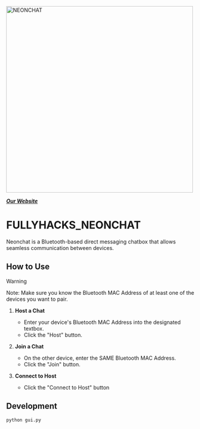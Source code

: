 <img src="images/neontoothlogo1.png" alt="NEONCHAT" width=500>

[***__Our Website__***](https://jowen-ster.github.io/FULLYHACKS_NEONCHAT/)

# FULLYHACKS_NEONCHAT

Neonchat is a Bluetooth-based direct messaging chatbox that allows seamless communication between devices.

## How to Use

> [!Warning]
> Note: Make sure you know the Bluetooth MAC Address of at least one of the devices you want to pair.

1. **__Host a Chat__**
   - Enter your device's Bluetooth MAC Address into the designated textbox.
   - Click the "Host" button.

2. **__Join a Chat__**
   - On the other device, enter the SAME Bluetooth MAC Address.
   - Click the "Join" button.

3. **__Connect to Host__**
   - Click the "Connect to Host" button

## Development

```
python gui.py
```
